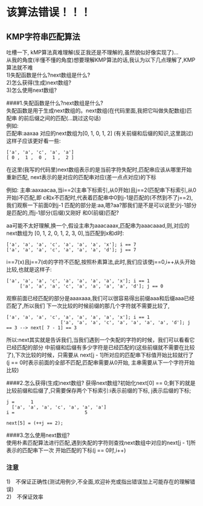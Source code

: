 # 该算法错误！！！  
## KMP字符串匹配算法  
吐槽一下, kMP算法真难理解(反正我还是不理解的,虽然貌似好像实现了)...   
从我的角度(半懂不懂的角度)想要理解KMP算法的话,我认为以下几点理解了,KMP算法就不难  
1)失配函数是什么?next数组是什么?  
2)怎么获得(生成)next数组?  
3)怎么使用next数组?  

####1.失配函数是什么?next数组是什么?  
失配函数是用于生成next数组的。next数组(在代码里面,我把它叫做失配数组)匹配串
的前后缀之间的匹配(...跳过这句话)  
例如:  
匹配串:aaxaa 对应的next数组为[0, 1, 0, 1, 2]  (有关前缀和后缀的知识,这里跳过)   
这样子应该更好看一些:  
```
['a', 'a', 'c', 'a', 'a']  
[ 0 ,  1 ,  0 ,  1 ,  2 ]  
```
在这里(我写的代码里)next数组表示的是当前字符失配时,匹配串应该从哪里开始重新匹配,
next表示的是对应的匹配串对应(差一点点对应)的下标  
  
例如:
主串:aaxaacaa,当i==2(主串下标索引,从0开始)且j==2(匹配串下标索引,从0开始)不匹配,即
c和x不匹配时,代表着匹配串中0到j-1是匹配的(不然到不了j==2),我们观察一下前面0到j-1
匹配的部分是:aa,嗯?aa?那我们是不是可以说至少j-1部分是匹配的,而j-1部分(后缀)又刚好
和0(前缀)匹配?  
  
aa可能不太好理解,换一个,假设主串为aaacaaax,匹配串为aaacaaad,则,对应的next数组为
[0, 1, 2, 0, 1, 2, 3, 0],当匹配到x和d时:
```  
['a', 'a', 'a', 'c', 'a', 'a', 'a', 'x']; i == 7
['a', 'a', 'a', 'c', 'a', 'a', 'a', 'd']; j == 7
```  
  
i==7(x)且j==7(d)的字符不匹配,按照朴素算法,此时,我们应该使j==0,i++从头开始比较,也就是这样子:
```  
['a', 'a', 'a', 'c', 'a', 'a', 'a', 'a', 'x']; i == 1
     ['a', 'a', 'a', 'c', 'a', 'a', 'a', 'a', 'd']; j == 0
```  
  
观察前面已经匹配的部分是aaaxaaa,我们可以很容易得出前缀aaa和后缀aaa已经匹配了,所以我们
下一次比较的时候前缀的那几个字符就不需要比较了,
```  
['a', 'a', 'a', 'c', 'a', 'a', 'a', 'a', 'x']; i == 1
                    ['a', 'a', 'a', 'c', 'a', 'a', 'a', 'a', 'd']; j == 3 --> next[ 7 - 1] == 3
``` 
所以:next其实就是告诉我们,当我们遇到一个失配的字符的时候，我们可以看看它已经匹配的部分
中前缀和后缀有多少字符是已经匹配的(这些前缀就不需要在比较了),下次比较的时候，只需要从
next[j - 1]所对应的匹配串下标值开始比较就行了(j == 0时表示前面的全部不匹配,匹配串需要从0开始,
主串需要从下一个字符开始比较)
  
####2.怎么获得(生成)next数组?
获得next数组?初始化next[0] == 0;剩下的就是比较前缀和后缀了,只需要保存两个下标索引:i表示前缀的下标,
j表示后缀的下标;
```
j =      1 
  ['a', 'a', 'a', 'c', 'a', 'a', 'a']
i =                          5

next[5] = (++j == 2);

```
  
####3.怎么使用next数组?  
使用朴素匹配算法进行匹配,遇到失配的字符则查找next数组中对应的next[j - 1]所表示的匹配串下一次
开始匹配的下标(j == 0时,i++)


### 注意
1)　不保证正确性(测试用例少,不全面,欢迎补充或指出错误加上可能存在的理解错误)  
2)　不保证效率
